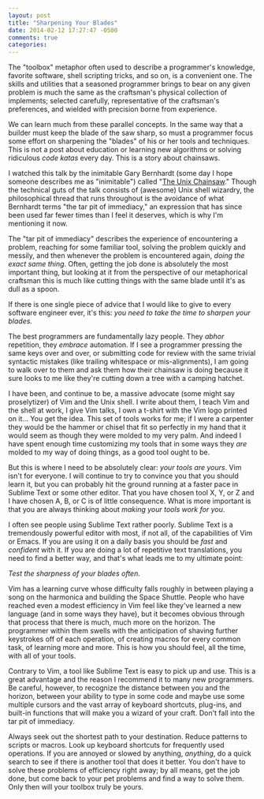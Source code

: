 ```yaml
---
layout: post
title: "Sharpening Your Blades"
date: 2014-02-12 17:27:47 -0500
comments: true
categories:
---
```

The "toolbox" metaphor often used to describe a programmer's knowledge,
favorite software, shell scripting tricks, and so on, is a convenient one. The
skills and utilities that a seasoned programmer brings to bear on any given
problem is much the same as the craftsman's physical collection of implements;
selected carefully, representative of the craftsman's preferences, and wielded
with precision borne from experience.

We can learn much from these parallel concepts. In the same way that a builder
must keep the blade of the saw sharp, so must a programmer focus some effort
on sharpening the "blades" of his or her tools and techniques. This is not a
post about education or learning new algorithms or solving ridiculous _code
katas_ every day. This is a story about chainsaws.<!--more-->

I watched this talk by the inimitable Gary Bernhardt (some day I hope someone
describes me as "inimitable") called "[The Unix Chainsaw][1]." Though the
technical guts of the talk consists of (awesome) Unix shell wizardry, the
philosophical thread that runs throughout is the avoidance of what Bernhardt
terms "the tar pit of immediacy," an expression that has since been used far
fewer times than I feel it deserves, which is why I'm mentioning it now.

[1]: http://www.confreaks.com/videos/615-cascadiaruby2011-the-unix-chainsaw

The "tar pit of immediacy" describes the experience of encountering a problem,
reaching for some familiar tool, solving the problem quickly and messily, and
then whenever the problem is encountered again, _doing the exact same thing_.
Often, getting the job done is absolutely the most important thing, but
looking at it from the perspective of our metaphorical craftsman this is much
like cutting things with the same blade until it's as dull as a spoon.

If there is one single piece of advice that I would like to give to every
software engineer ever, it's this: *you need to take the time to sharpen your
blades.*

The best programmers are fundamentally lazy people. They *abhor* repetition,
they *embrace* automation. If I see a programmer pressing the same keys over
and over, or submitting code for review with the same trivial syntactic
mistakes (like trailing whitespace or mis-alignments), I am going to walk over
to them and ask them how their chainsaw is doing because it sure looks to me
like they're cutting down a tree with a camping hatchet.

I have been, and continue to be, a massive advocate (some might say
proselytizer) of Vim and the Unix shell. I write about them, I teach Vim and
the shell at work, I give Vim talks, I own a t-shirt with the Vim logo printed
on it... You get the idea. This set of tools works for me; if I were a
carpenter they would be the hammer or chisel that fit so perfectly in my hand
that it would seem as though they were molded to my very palm. And indeed I
have spent enough time customizing my tools that in some ways they *are*
molded to my way of doing things, as a good tool ought to be.

But this is where I need to be absolutely clear: *your tools are yours*. Vim
isn't for everyone. I will continue to try to convince you that you should
learn it, but you can probably hit the ground running at a faster pace in
Sublime Text or some other editor. That you have chosen tool X, Y, or Z and I
have chosen A, B, or C is of little consequence. What is more important is
that you are always thinking about *making your tools work for you*.

I often see people using Sublime Text rather poorly. Sublime Text is a
tremendously powerful editor with most, if not all, of the capabilities of Vim
or Emacs. If you are using it on a daily basis you should be *fast* and
*confident* with it.  If you are doing a lot of repetitive text translations,
you need to find a better way, and that's what leads me to my ultimate point:

*Test the sharpness of your blades often.*

Vim has a learning curve whose difficulty falls roughly in between playing a
song on the harmonica and building the Space Shuttle. People who have reached
even a modest efficiency in Vim feel like they've learned a new language (and
in some ways they have), but it becomes obvious through that process that
there is much, much more on the horizon. The programmer within them swells
with the anticipation of shaving further keystrokes off of each operation, of
creating macros for every common task, of learning more and more. This is how
you should feel, all the time, with all of your tools.

Contrary to Vim, a tool like Sublime Text is easy to pick up and use. This is
a great advantage and the reason I recommend it to many new programmers. Be
careful, however, to recognize the distance between you and the horizon,
between your ability to type in some code and maybe use some multiple cursors
and the vast array of keyboard shortcuts, plug-ins, and built-in functions
that will make you a wizard of your craft. Don't fall into the tar pit of
immediacy.

Always seek out the shortest path to your destination. Reduce patterns to
scripts or macros. Look up keyboard shortcuts for frequently used operations.
If you are annoyed or slowed by anything, *anything*, do a quick search to see
if there is another tool that does it better. You don't have to solve these
problems of efficiency right away; by all means, get the job done, but come
back to your pet problems and find a way to solve them. Only then will your
toolbox truly be yours.
